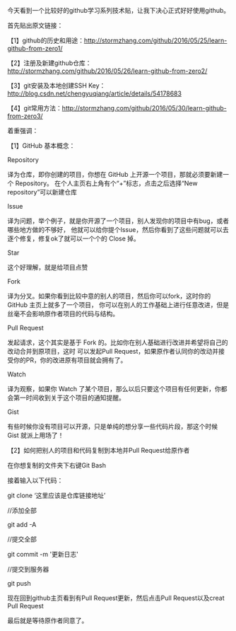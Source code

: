 今天看到一个比较好的github学习系列技术贴，让我下决心正式好好使用github。

首先贴出原文链接：

【1】github的历史和用途：http://stormzhang.com/github/2016/05/25/learn-github-from-zero1/

【2】注册及新建github仓库：http://stormzhang.com/github/2016/05/26/learn-github-from-zero2/

【3】git安装及本地创建SSH Key：http://blog.csdn.net/chengyuqiang/article/details/54178683

【4】git常用方法：http://stormzhang.com/github/2016/05/30/learn-github-from-zero3/

着重强调：

【1】GitHub 基本概念：

Repository

译为仓库，即你创建的项目，你想在 GitHub 上开源一个项目，那就必须要新建一个 Repository。
在个人主页右上角有个“+”标志，点击之后选择“New repository”可以新建仓库

Issue

译为问题，举个例子，就是你开源了一个项目，别人发现你的项目中有bug，或者哪些地方做的不够好，
他就可以给你提个Issue，然后你看到了这些问题就可以去逐个修复，修复ok了就可以一个个的 Close 掉。

Star

这个好理解，就是给项目点赞

Fork

译为分叉。如果你看到比较中意的别人的项目，然后你可以fork，这时你的 GitHub 主页上就多了一个项目，
你可以在别人的工作基础上进行任意改进，但是丝毫不会影响原作者项目的代码与结构。

Pull Request

发起请求，这个其实是基于 Fork 的。比如你在别人基础进行改进并希望将自己的改动合并到原项目，这时
可以发起Pull Request，如果原作者认同你的改动并接受你的PR，你的改进原有项目就会拥有了。

Watch

译为观察，如果你 Watch 了某个项目，那么以后只要这个项目有任何更新，你都会第一时间收到关于这个项目的通知提醒。

Gist

有些时候你没有项目可以开源，只是单纯的想分享一些代码片段，那这个时候 Gist 就派上用场了！

【2】如何把别人的项目和代码复制到本地并Pull Request给原作者

在你想复制的文件夹下右键Git Bash

接着输入以下代码：

git clone ‘这里应该是仓库链接地址’

//添加全部

git add -A

//提交全部

git commit -m '更新日志'

//提交到服务器

git push

现在回到github主页看到有Pull Request更新，然后点击Pull Request以及creat Pull Request

最后就是等待原作者同意了。